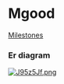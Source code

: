 # Mgood

[Milestones](https://github.com/fssa-batch3/sec_a_nithyashri.rameshbabu__corejava_project_2/milestones)

### Er diagram
[![J95z5Jf.png](https://iili.io/J95z5Jf.png)](https://freeimage.host/)
